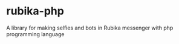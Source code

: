 # rubika-php
A library for making selfies and bots in Rubika messenger with php programming language
